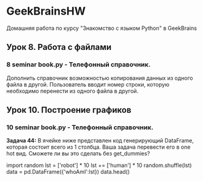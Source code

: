 # GeekBrainsHW
Домашняя работа по курсу "Знакомство с языком Python" в GeekBrains

## Урок 8. Работа с файлами
### 8 seminar book.py - Телефонный справочник.
Дополнить справочник возможностью копирования данных из одного файла в другой. Пользователь вводит номер строки, которую необходимо перенести из одного файла в другой.

## Урок 10. Построение графиков
### 10 seminar book.py - Телефонный справочник.
__Задача 44:__ В ячейке ниже представлен код генерирующий DataFrame, которая состоит всего из 1 столбца. Ваша задача перевести его в one hot вид. Сможете ли вы это сделать без get_dummies?

import random
lst = ['robot'] * 10
lst += ['human'] * 10
random.shuffle(lst)
data = pd.DataFrame({'whoAmI':lst})
data.head()